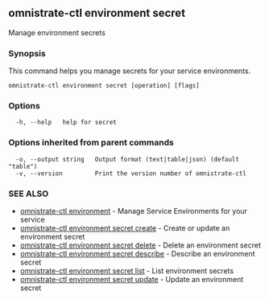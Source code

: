 ## omnistrate-ctl environment secret

Manage environment secrets

### Synopsis

This command helps you manage secrets for your service environments.

```
omnistrate-ctl environment secret [operation] [flags]
```

### Options

```
  -h, --help   help for secret
```

### Options inherited from parent commands

```
  -o, --output string   Output format (text|table|json) (default "table")
  -v, --version         Print the version number of omnistrate-ctl
```

### SEE ALSO

- [omnistrate-ctl environment](omnistrate-ctl_environment.md) - Manage Service Environments for your service
- [omnistrate-ctl environment secret create](omnistrate-ctl_environment_secret_create.md) - Create or update an environment secret
- [omnistrate-ctl environment secret delete](omnistrate-ctl_environment_secret_delete.md) - Delete an environment secret
- [omnistrate-ctl environment secret describe](omnistrate-ctl_environment_secret_describe.md) - Describe an environment secret
- [omnistrate-ctl environment secret list](omnistrate-ctl_environment_secret_list.md) - List environment secrets
- [omnistrate-ctl environment secret update](omnistrate-ctl_environment_secret_update.md) - Update an environment secret